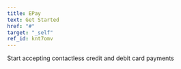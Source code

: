 ```yaml
---
title: EPay
text: Get Started
href: "#"
target: "_self"
ref_id: knt7omv
---
```

Start accepting contactless credit and debit card payments